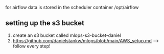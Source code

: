 for airflow data is stored in the scheduler container /opt/airflow 

## setting up the s3 bucket
1.  create an s3 bucket called mlops-s3-bucket-daniel
2. https://github.com/danielstankw/mlops/blob/main/AWS_setup.md  --> follow every step!